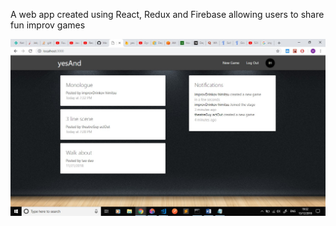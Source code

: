 A web app created using React, Redux and Firebase allowing users to share fun improv games

![improvPic](/public/img/view.jpg)